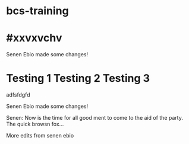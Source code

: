 # bcs-training

#xxvxvchv
=======
Senen Ebio made some changes!

Testing 1
Testing 2 
Testing 3
=======

adfsfdgfd


Senen Ebio made some changes!


Senen: Now is the time for all good ment to come to the aid of the party.
The quick browsn fox...



More edits from senen ebio